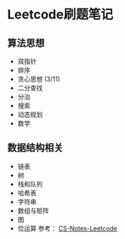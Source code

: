 # Leetcode刷题笔记

## 算法思想

- 双指针
- 排序
- 贪心思想 (3/11)
- 二分查找
- 分治
- 搜索
- 动态规划
- 数学
## 数据结构相关

- 链表
- 树
- 栈和队列
- 哈希表
- 字符串
- 数组与矩阵
- 图
- 位运算
参考： [CS-Notes-Leetcode](https://github.com/CyC2018/CS-Notes/blob/master/notes/Leetcode%20%E9%A2%98%E8%A7%A3%20-%20%E7%9B%AE%E5%BD%95.md)
